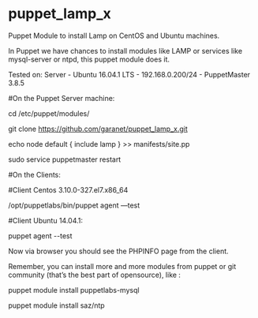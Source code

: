# puppet_lamp_x
Puppet Module to install Lamp on CentOS and Ubuntu machines.

In Puppet we have chances to install modules like LAMP or services like mysql-server or ntpd, this puppet module does it.

Tested on:
Server - Ubuntu 16.04.1 LTS - 192.168.0.200/24 - PuppetMaster 3.8.5

#On the Puppet Server machine:

cd /etc/puppet/modules/

git clone https://github.com/garanet/puppet_lamp_x.git

echo node default { include lamp } >> manifests/site.pp

sudo service puppetmaster restart

#On the Clients:

#Client Centos 3.10.0-327.el7.x86_64

/opt/puppetlabs/bin/puppet agent —test

#Client Ubuntu 14.04.1:

puppet agent --test

Now via browser you should see the PHPINFO page from the client.

Remember, you can install more and more modules from puppet or git community (that’s the best part of opensource), like :

puppet module install puppetlabs-mysql

puppet module install saz/ntp
